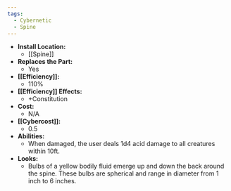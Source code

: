 ```yaml
---
tags:
  - Cybernetic
  - Spine
---
```

- **Install Location:**
	- [[Spine]]
- **Replaces the Part:**
	- Yes
- **[[Efficiency]]:**
	- 110%
- **[[Efficiency]] Effects:**
	- +Constitution
- **Cost:**
	- N/A
- **[[Cybercost]]:**
	- 0.5
- **Abilities:**
	- When damaged, the user deals 1d4 acid damage to all creatures within 10ft.
- **Looks:**
	- Bulbs of a yellow bodily fluid emerge up and down the back around the spine. These bulbs are spherical and range in diameter from 1 inch to 6 inches.
